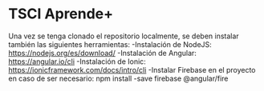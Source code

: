 # TSCI Aprende+

Una vez se tenga clonado el repositorio localmente, se deben instalar también las siguientes herramientas:
-Instalación de NodeJS: https://nodejs.org/es/download/
-Instalación de Angular: https://angular.io/cli
-Instalación de Ionic: https://ionicframework.com/docs/intro/cli
-Instalar Firebase en el proyecto en caso de ser necesario: npm install -save firebase @angular/fire
